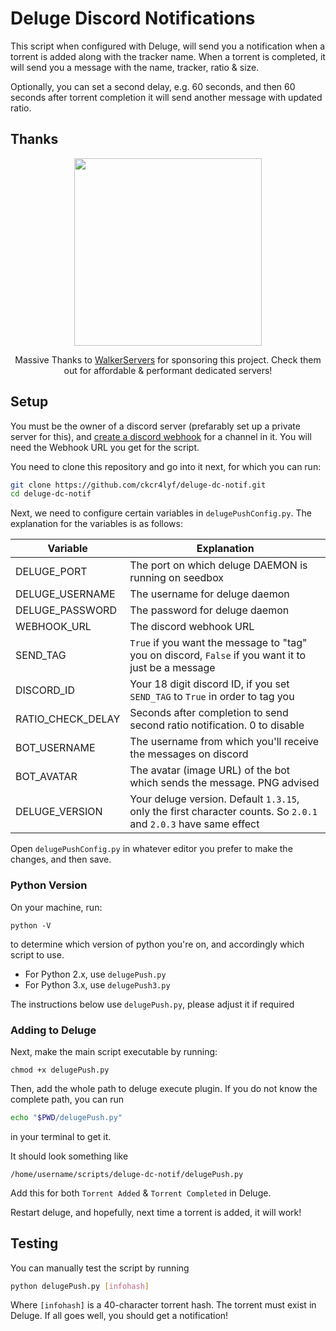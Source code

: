 # Deluge Discord Notifications

This script when configured with Deluge, will send you a notification when a torrent is added along with the tracker name.
When a torrent is completed, it will send you a message with the name, tracker, ratio & size.

Optionally, you can set a second delay, e.g. 60 seconds, and then 60 seconds after torrent completion it will send another message with updated ratio.

## Thanks

<center>

[<img src="https://user-images.githubusercontent.com/6680615/88460516-56eac500-cecf-11ea-8552-584eaaac5297.png" width="300">](https://clients.walkerservers.com/)

Massive Thanks to <a href="https://clients.walkerservers.com/">WalkerServers</a> for sponsoring this project. Check them out for affordable & performant dedicated servers!
</center>


## Setup

You must be the owner of a discord server (prefarably set up a private server for this), and [create a discord webhook](https://support.discordapp.com/hc/en-us/articles/228383668-Intro-to-Webhooks) for a channel in it.  You will need the Webhook URL you get for the script.

You need to clone this repository and go into it next, for which you can run:

```sh
git clone https://github.com/ckcr4lyf/deluge-dc-notif.git
cd deluge-dc-notif
```

Next, we need to configure certain variables in `delugePushConfig.py`. The explanation for the variables is as follows:

|Variable|Explanation|
|--------|-----------|
|DELUGE_PORT|The port on which deluge DAEMON is running on seedbox|
|DELUGE_USERNAME|The username for deluge daemon|
|DELUGE_PASSWORD|The password for deluge daemon|
|WEBHOOK_URL|The discord webhook URL|
|SEND_TAG|`True` if you want the message to "tag" you on discord, `False` if you want it to just be a message|
|DISCORD_ID|Your 18 digit discord ID, if you set `SEND_TAG` to `True` in order to tag you|
|RATIO_CHECK_DELAY|Seconds after completion to send second ratio notification. 0 to disable|
|BOT_USERNAME|The username from which you'll receive the messages on discord|
|BOT_AVATAR|The avatar (image URL) of the bot which sends the message. PNG advised|
|DELUGE_VERSION|Your deluge version. Default `1.3.15`, only the first character counts. So `2.0.1` and `2.0.3` have same effect|

Open `delugePushConfig.py` in whatever editor you prefer to make the changes, and then save.

### Python Version

On your machine, run:
```
python -V
```

to determine which version of python you're on, and accordingly which script to use.

* For Python 2.x, use `delugePush.py`
* For Python 3.x, use `delugePush3.py`

The instructions below use `delugePush.py`, please adjust it if required

### Adding to Deluge


Next, make the main script executable by running:

```
chmod +x delugePush.py
```

Then, add the whole path to deluge execute plugin. If you do not know the complete path, you can run
```sh
echo "$PWD/delugePush.py"
```
in your terminal to get it.

It should look something like
```
/home/username/scripts/deluge-dc-notif/delugePush.py
```
Add this for both `Torrent Added` & `Torrent Completed` in Deluge.

Restart deluge, and hopefully, next time a torrent is added, it will work!

## Testing

You can manually test the script by running
```sh
python delugePush.py [infohash]
```
Where `[infohash]` is a 40-character torrent hash. The torrent must exist in Deluge. If all goes well, you should get a notification!